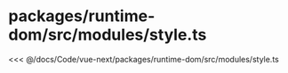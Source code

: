 # packages/runtime-dom/src/modules/style.ts

<<< @/docs/Code/vue-next/packages/runtime-dom/src/modules/style.ts
